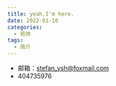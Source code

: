 ```yaml
---
title: yeah,I'm here.
date: 2022-01-10
categories:
  - 苑帅
tags:
  - 简介
---
```


<!-- # 前言

Api caller

# 联系方式 -->

- 邮箱：stefan_ysh@foxmail.com
- 404735976

<!-- ## 赞助支持

<img style="width: 160px" src="../../.vuepress/public/article/me/frontend.gif" />

::: tip
很高兴你能来到这个页面。

如果你觉得本站对你有所帮助，可以为我整份炒粉。
::: -->

<!-- | WeChat                                                                               | AliPay                                                                               |
| ------------------------------------------------------------------------------------ | ------------------------------------------------------------------------------------ |
| <img style="width: 160px" src="../../.vuepress/public/article/me/wechat.jpg" /> | <img style="width: 160px" src="../../.vuepress/public/article/me/alipay.jpg" /> | -->

<!-- ### 打赏记录 -->

<!-- ![](../../.vuepress/public/article/folder1/code.jpg) -->
<!-- <img src="../../.vuepress/public/article/folder1/code.jpg" width="300"/> -->
